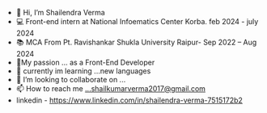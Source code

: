 - 👋 Hi, I’m Shailendra Verma
- 💻 Front-end intern at National Infoematics Center Korba. feb 2024 - july 2024
- 📚 MCA From Pt. Ravishankar Shukla University Raipur- Sep 2022 – Aug 2024  
- 👀My passion ... as a Front-End Developer
- 🌱 currently im learning ...new languages
- 💞️ I’m looking to collaborate on ...
- 📫 How to reach me ...shailkumarverma2017@gmail.com
- linkedin - 
https://www.linkedin.com/in/shailendra-verma-7515172b2
<!---
Shailendra900/Shailendra900 is a ✨ special ✨ repository because its `README.md` (this file) appears on your GitHub profile.
You can click the Preview link to take a look at your changes.
--->
